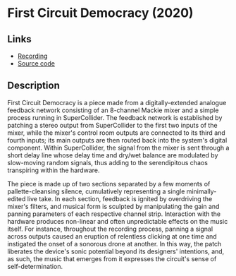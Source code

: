 # First Circuit Democracy (2020)

## Links
* [Recording](https://soundcloud.com/ian-macdougald/the-first-circuit-democracy)
* [Source code](https://github.com/ianmacdougald/portfolio/blob/gh-pages/first_circuit_democracy.scd)

## Description

First Circuit Democracy is a piece made from a digitally-extended analogue feedback network consisting of an 8-channel Mackie mixer and a simple process running in SuperCollider. The feedback network is established by patching a stereo output from SuperCollider to the first two inputs of the mixer, while the mixer's control room outputs are connected to its third and fourth inputs; its main outputs are then routed back into the system's digital component. Within SuperCollider, the signal from the mixer is sent through a short delay line whose delay time and dry/wet balance are modulated by slow-moving random signals, thus adding to the serendipitous chaos transpiring within the hardware. 

The piece is made up of two sections separated by a few moments of pallette-cleansing silence, cumulatively representing a single minimally-edited live take. In each section, feedback is ignited by overdriving the mixer's filters, and musical form is sculpted by manipulating the gain and panning parameters of each respective channel strip. Interaction with the hardware produces non-linear and often unpredictable effects on the music itself. For instance, throughout the recording process, panning a signal across outputs caused an eruption of relentless clicking at one time and instigated the onset of a sonorous drone at another. In this way, the patch liberates the device's sonic potential beyond its designers' intentions, and, as such, the music that emerges from it expresses the circuit's sense of self-determination.
